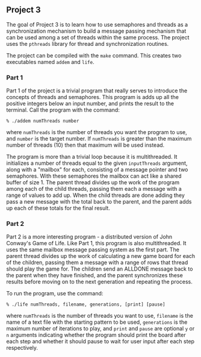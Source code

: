 ## Project 3

The goal of Project 3 is to learn how to use semaphores and threads as a synchronization mechanism to build a
message passing mechanism that can be used among a set of threads within the same process. The project uses
the `pthreads` library for thread and synchronization routines.

The project can be compiled with the `make` command. This creates two executables named `addem` and `life`.

### Part 1

Part 1 of the project is a trivial program that really serves to introduce the concepts of threads and semaphores.
This program is adds up all the positive integers below an input number, and prints the result to the terminal.
Call the program with the command:

`% ./addem numThreads number`

where `numThreads` is the number of threads you want the program to use, and `number` is the target number. If
`numThreads` is greater than the maximum number of threads (10) then that maximum will be used instead.

The program is more than a trivial loop because it is multithreaded. It initializes a number of threads equal to the
given `inputThreads` argument, along with a "mailbox" for each, consisting of a message pointer and two semaphores.
With these semaphores the mailbox can act like a shared buffer of size 1. The parent thread divides up the work
of the program among each of the child threads, passing them each a message with a range of values to add up. When
the child threads are done adding they pass a new message with the total back to the parent, and the parent adds up
each of these totals for the final result.

### Part 2

Part 2 is a more interesting program - a distributed version of John Conway's Game of Life. Like Part 1, this
program is also multithreaded. It uses the same mailbox message passing system as the first part. The parent thread
divides up the work of calculating a new game board for each of the children, passing them a message with a range
of rows that thread should play the game for. The children send an ALLDONE message back to the parent when they have finished, and the parent synchronizes these results before moving on to the next generation and repeating the
process.

To run the program, use the command:

`% ./life numThreads, filename, generations, [print] [pause]`

where `numThreads` is the number of threads you want to use, `filename` is the name of a text file with the starting
pattern to be used, `generations` is the maximum number of iterations to play, and `print` and `pause` are optional
`y` or `n` arguments indicating whether the program should print the board after each step and whether it should
pause to wait for user input after each step respectively.

